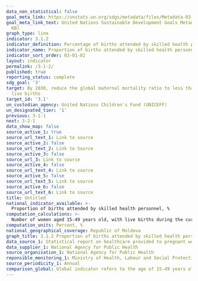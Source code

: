 ```yaml
---
data_non_statistical: false
goal_meta_link: https://unstats.un.org/sdgs/metadata/files/Metadata-03-01-02.pdf
goal_meta_link_text: United Nations Sustainable Development Goals Metadata (PDF 374
  KB)
graph_type: line
indicator: 3.1.2
indicator_definition: Percentage of births attended by skilled health personnel
indicator_name: Proportion of births attended by skilled health personnel
indicator_sort_order: 03-01-02
layout: indicator
permalink: /3-1-2/
published: true
reporting_status: complete
sdg_goal: '3'
target: By 2030, reduce the global maternal mortality ratio to less than 70 per 100,000
  live births
target_id: '3.1'
un_custodian_agency: United Nations Children's Fund (UNICEFF)
un_designated_tier: '1'
previous: 3-1-1
next: 3-2-1
data_show_map: false
source_active_1: true
source_url_text_1: Link to source
source_active_2: false
source_url_text_2: Link to Source
source_active_3: false
source_url_3: Link to source
source_active_4: false
source_url_text_4: Link to source
source_active_5: false
source_url_text_5: Link to source
source_active_6: false
source_url_text_6: Link to source
title: Untitled
national_indicator_available: >-
  Proportion of births attended by skilled health personnel, %
computation_calculations: >-
  Number of women aged 15-49 years old, with live births during the current year, assisted by skilled health personnel during the delivery (doctors, nurses, midwives) out of the total number of women aged 15-49 years old with live births during the year of reference  * 100.
computation_units: Percent, %
national_geographical_coverage: Republic of Moldova
graph_title: 3.1.2 Proportion of births attended by skilled health personnel, % 
data_source_1: Statistical report on healthcare provided to pregnant women 
data_supplier_1: National Agency for Public Health
source_organisation_1: National Agency for Public Health
reponsible_monitoring_1: Ministry of Health, Labour and Social Protection
source_periodicity_1: Annual
comparison_global: Global indicator refers to the age of 15-49 years old.
---
```


